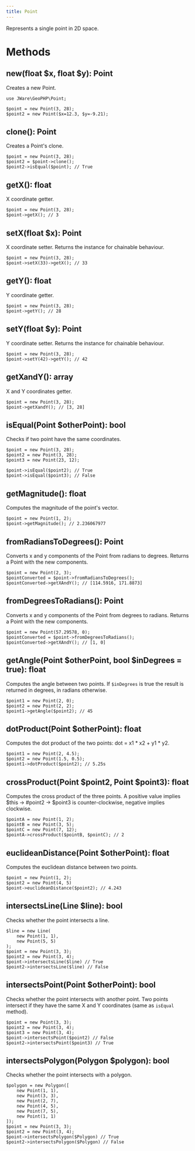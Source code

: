 ```yaml
---
title: Point
---
```


Represents a single point in 2D space.

# Methods

## **new(float $x, float $y): Point**

Creates a new Point.

```
use JWare\GeoPHP\Point;

$point = new Point(3, 28);
$point2 = new Point($x=12.3, $y=-9.21);
```

## **clone(): Point**

Creates a Point's clone.

```
$point = new Point(3, 28);
$point2 = $point->clone();
$point2->isEqual($point); // True
```

## **getX(): float**

X coordinate getter.

```
$point = new Point(3, 28);
$point->getX(); // 3
```

## **setX(float $x): Point**

X coordinate setter. Returns the instance for chainable behaviour.

```
$point = new Point(3, 28);
$point->setX(33)->getX(); // 33
```

## **getY(): float**

Y coordinate getter.

```
$point = new Point(3, 28);
$point->getY(); // 28
```

## **setY(float $y): Point**

Y coordinate setter. Returns the instance for chainable behaviour.

```
$point = new Point(3, 28);
$point->setY(42)->getY(); // 42
```

## **getXandY(): array**

X and Y coordinates getter.

```
$point = new Point(3, 28);
$point->getXandY(); // [3, 28]
```

## **isEqual(Point $otherPoint): bool**

Checks if two point have the same coordinates.

```
$point = new Point(3, 28);
$point2 = new Point(3, 28);
$point3 = new Point(23, 12);

$point->isEqual($point2); // True
$point->isEqual($point3); // False
```

## **getMagnitude(): float**

Computes the magnitude of the point's vector.

```
$point = new Point(1, 2);
$point->getMagnitude(); // 2.236067977
```

## **fromRadiansToDegrees(): Point**

Converts x and y components of the Point from radians to degrees. Returns a Point with the new components.

```
$point = new Point(2, 3);
$pointConverted = $point->fromRadiansToDegrees();
$pointConverted->getXAndY(); // [114.5916, 171.8873]
```

## **fromDegreesToRadians(): Point**

Converts x and y components of the Point from degrees to radians. Returns a Point with the new components.

```
$point = new Point(57.29578, 0);
$pointConverted = $point->fromDegreesToRadians();
$pointConverted->getXAndY(); // [1, 0]
```

## **getAngle(Point $otherPoint, bool $inDegrees = true): float**

Computes the angle between two points. If `$inDegrees` is true the result is returned in degrees, in radians otherwise.

```
$point1 = new Point(2, 0);
$point2 = new Point(2, 2);
$point1->getAngle($point2); // 45
```

## **dotProduct(Point $otherPoint): float**

Computes the dot product of the two points: dot = x1 * x2 + y1 * y2.

```
$point1 = new Point(2, 4.5);
$point2 = new Point(1.5, 0.5);
$point1->dotProduct($point2); // 5.25s
```

## **crossProduct(Point $point2, Point $point3): float**

Computes the cross product of the three points. A positive value implies $this → #point2 → $point3 is counter-clockwise, negative implies clockwise.

```
$pointA = new Point(1, 2);
$pointB = new Point(3, 5);
$pointC = new Point(7, 12);
$pointA->crossProduct($pointB, $pointC); // 2
```

## **euclideanDistance(Point $otherPoint): float**

Computes the euclidean distance between two points.

```
$point = new Point(1, 2);
$point2 = new Point(4, 5)
$point->euclideanDistance($point2); // 4.243
```

## **intersectsLine(Line $line): bool**

Checks whether the point intersects a line.

```
$line = new Line(
    new Point(1, 1),
    new Point(5, 5)
);
$point = new Point(3, 3);
$point2 = new Point(3, 4);
$point->intersectsLine($line) // True
$point2->intersectsLine($line) // False
```

## **intersectsPoint(Point $otherPoint): bool**

Checks whether the point intersects with another point. Two points intersect if they have the same X and Y coordinates (same as `isEqual` method).

```
$point = new Point(3, 3);
$point2 = new Point(3, 4);
$point3 = new Point(3, 4);
$point->intersectsPoint($point2) // False
$point2->intersectsPoint($point3) // True
```

## **intersectsPolygon(Polygon $polygon): bool**

Checks whether the point intersects with a polygon.

```
$polygon = new Polygon([
    new Point(1, 1),
    new Point(3, 3),
    new Point(2, 7),
    new Point(4, 5),
    new Point(7, 5),
    new Point(1, 1)
]);
$point = new Point(3, 3);
$point2 = new Point(3, 4);
$point->intersectsPolygon($Polygon) // True
$point2->intersectsPolygon($Polygon) // False
```